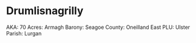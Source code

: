 # Drumlisnagrilly

AKA: 70
Acres: Armagh
Barony: Seagoe
County: Oneilland East
PLU: Ulster
Parish: Lurgan